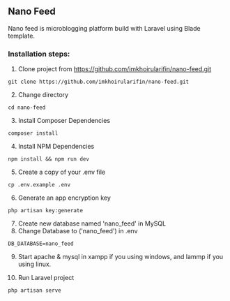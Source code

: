 ## Nano Feed

Nano feed is microblogging platform build with Laravel using Blade template.

### Installation steps:

1. Clone project from https://github.com/imkhoirularifin/nano-feed.git

```shell
git clone https://github.com/imkhoirularifin/nano-feed.git
```

2. Change directory

```shell
cd nano-feed
```

3. Install Composer Dependencies

```shell
composer install
```

4. Install NPM Dependencies

```shell
npm install && npm run dev
```

5. Create a copy of your .env file

```shell
cp .env.example .env
```

6. Generate an app encryption key

```shell
php artisan key:generate
```

7. Create new database named 'nano_feed' in MySQL
8. Change Database to ('nano_feed') in .env

```Example
DB_DATABASE=nano_feed
```

9. Start apache & mysql in xampp if you using windows, and lammp if you using linux.

10. Run Laravel project

```shell
php artisan serve
```
